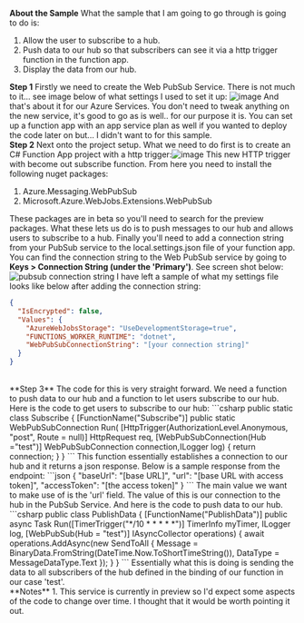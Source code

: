 **About the Sample**
What the sample that I am going to go through is going to do is:
1. Allow the user to subscribe to a hub.
2. Push data to our hub so that subscribers can see it via a http trigger function in the function app.
3. Display the data from our hub.

**Step 1**
Firstly we need to create the Web PubSub Service. There is not much to it... see image below of what settings I used to set it up:
![image](https://dev-to-uploads.s3.amazonaws.com/uploads/articles/7fo1tt20klaupkgjzwib.png) And that's about it for our Azure Services. You don't need to tweak anything on the new service, it's good to go as is well.. for our purpose it is. You can set up a function app with an app service plan as well if you wanted to deploy the code later on but... I didn't want to for this sample.
<br/>
**Step 2**
Next onto the project setup. What we need to do first is to create an C# Function App project with a http trigger:![image](https://dev-to-uploads.s3.amazonaws.com/uploads/articles/e21gitgeyc90usx3bhdv.png) This new HTTP trigger with become out subscribe function. 
From here you need to install the following nuget packages:
1. Azure.Messaging.WebPubSub
2. Microsoft.Azure.WebJobs.Extensions.WebPubSub

These packages are in beta so you'll need to search for the preview packages. What these lets us do is to push messages to our hub and allows users to subscribe to a hub. Finally you'll need to add a connection string from your PubSub service to the local.settings.json file of your function app. You can find the connection string to the Web PubSub service by going to **Keys > Connection String (under the 'Primary')**. See screen shot below:
![pubsub connection string](https://dev-to-uploads.s3.amazonaws.com/uploads/articles/g4a6az01f4rf5m12fi04.PNG) I have left a sample of what my settings file looks like below after adding the connection string:
```json
{
  "IsEncrypted": false,
  "Values": {
    "AzureWebJobsStorage": "UseDevelopmentStorage=true",
    "FUNCTIONS_WORKER_RUNTIME": "dotnet",
    "WebPubSubConnectionString": "[your connection string]"
  }
}
```
<br/>
**Step 3**
The code for this is very straight forward.
We need a function to push data to our hub and a function to let users subscribe to our hub.
Here is the code to get users to subscribe to our hub:
```csharp
    public static class Subscribe
    {
        [FunctionName("Subscribe")]
        public static WebPubSubConnection Run(
            [HttpTrigger(AuthorizationLevel.Anonymous, "post", Route = null)] HttpRequest req,
            [WebPubSubConnection(Hub ="test")] WebPubSubConnection connection,ILogger log)
        {
            return connection;
        }
    }
```
This function essentially establishes a connection to our hub and it returns a json response. Below is a sample response from the endpoint:
```json
{
    "baseUrl": "[base URL]",
    "url": "[base URL with access token]",
    "accessToken": "[the access token]"
}
``` 
The main value we want to make use of is the 'url' field. The value of this is our connection to the hub in the PubSub Service.
And here is the code to push data to our hub.
```csharp
    public class PublishData
    {
        [FunctionName("PublishData")]
        public async Task Run([TimerTrigger("*/10 * * * * *")] TimerInfo myTimer, ILogger log,
            [WebPubSub(Hub = "test")] IAsyncCollector<WebPubSubOperation> operations)
        {
            await operations.AddAsync(new SendToAll
            {
                Message = BinaryData.FromString(DateTime.Now.ToShortTimeString()),
                DataType = MessageDataType.Text
            });
        }
    }
```
Essentially what this is doing is sending the data to all subscribers of the hub defined in the binding of our function in our case 'test'.
<br/>
**Notes**
1. This service is currently in preview so I'd expect some aspects of the code to change over time. I thought that it would be worth pointing it out.
